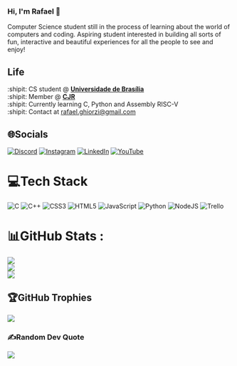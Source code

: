 ### Hi, I'm Rafael :wave:

Computer Science student still in the process of learning about the world of
computers and coding. Aspiring student interested in building all sorts
of fun, interactive and beautiful experiences for all the people to see and enjoy!

## Life

:shipit: CS student @ [**Universidade de Brasília**][unb]  
:shipit:  Member @ [**CJR**][cjr]  
:shipit: Currently learning C, Python and Assembly RISC-V  
:shipit: Contact at rafael.ghiorzi@gmail.com  

[unb]: https://www.unb.br
[cjr]: https://cjr.org.br

## 🌐Socials
[![Discord](https://img.shields.io/badge/Discord-%237289DA.svg?logo=discord&logoColor=white)](htttps://discord.gg/diasmonlee) [![Instagram](https://img.shields.io/badge/Instagram-%23E4405F.svg?logo=Instagram&logoColor=white)](https://instagram.com/rafaeldghiorzi) [![LinkedIn](https://img.shields.io/badge/LinkedIn-%230077B5.svg?logo=linkedin&logoColor=white)](https://linkedin.com/in/rafaeldghiorzi) [![YouTube](https://img.shields.io/badge/YouTube-%23FF0000.svg?logo=YouTube&logoColor=white)](https://youtube.com/c/UClD10hqKxgCrK5c2oMFwLWw) 

# 💻Tech Stack
![C](https://img.shields.io/badge/c-%2300599C.svg?style=for-the-badge&logo=c&logoColor=white) ![C++](https://img.shields.io/badge/c++-%2300599C.svg?style=for-the-badge&logo=c%2B%2B&logoColor=white) ![CSS3](https://img.shields.io/badge/css3-%231572B6.svg?style=for-the-badge&logo=css3&logoColor=white) ![HTML5](https://img.shields.io/badge/html5-%23E34F26.svg?style=for-the-badge&logo=html5&logoColor=white) ![JavaScript](https://img.shields.io/badge/javascript-%23323330.svg?style=for-the-badge&logo=javascript&logoColor=%23F7DF1E) ![Python](https://img.shields.io/badge/python-3670A0?style=for-the-badge&logo=python&logoColor=ffdd54) ![NodeJS](https://img.shields.io/badge/node.js-6DA55F?style=for-the-badge&logo=node.js&logoColor=white) ![Trello](https://img.shields.io/badge/Trello-%23026AA7.svg?style=for-the-badge&logo=Trello&logoColor=white)
# 📊GitHub Stats :
![](https://github-readme-stats.vercel.app/api?username=rafaelghiorzi&theme=radical&hide_border=true&include_all_commits=false&count_private=false)<br/>
![](https://github-readme-streak-stats.herokuapp.com/?user=rafaelghiorzi&theme=radical&hide_border=true)<br/>
![](https://github-readme-stats.vercel.app/api/top-langs/?username=rafaelghiorzi&theme=radical&hide_border=true&include_all_commits=false&count_private=false&layout=compact)

## 🏆GitHub Trophies
![](https://github-trophies.vercel.app/?username=rafaelghiorzi&theme=discord&no-frame=true&no-bg=true&margin-w=4)

### ✍️Random Dev Quote
![](https://quotes-github-readme.vercel.app/api?type=vetical&theme=dark)
